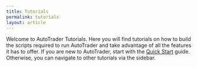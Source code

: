 ```yaml
---
title: Tutorials
permalink: tutorials
layout: article
---
```


Welcome to AutoTrader Tutorials. Here you will find tutorials on how to build the scripts required to run AutoTrader and 
take advantage of all the features it has to offer. If you are new to AutoTrader, start with the [Quick Start](tutorials/getting-started) 
guide. Otherwise, you can navigate to other tutorials via the sidebar.


